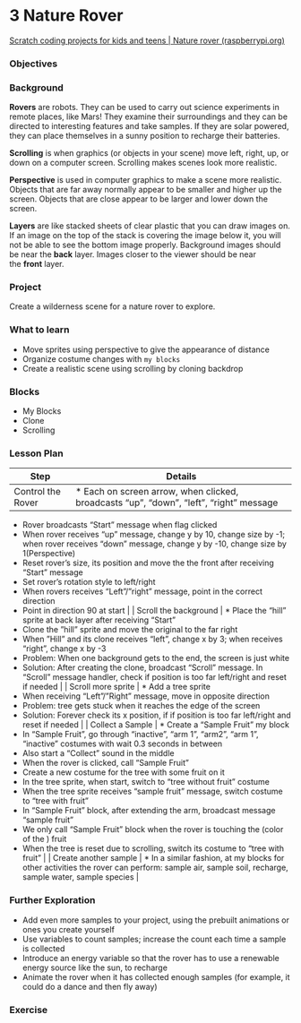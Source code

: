 # 3 Nature Rover

[Scratch coding projects for kids and teens | Nature rover (raspberrypi.org)](https://projects.raspberrypi.org/en/projects/nature-rover)

### Objectives

### Background

**Rovers** are robots. They can be used to carry out science experiments in remote places, like Mars! They examine their surroundings and they can be directed to interesting features and take samples. If they are solar powered, they can place themselves in a sunny position to recharge their batteries.

**Scrolling** is when graphics (or objects in your scene) move left, right, up, or down on a computer screen. Scrolling makes scenes look more realistic.

**Perspective** is used in computer graphics to make a scene more realistic. Objects that are far away normally appear to be smaller and higher up the screen. Objects that are close appear to be larger and lower down the screen.

**Layers** are like stacked sheets of clear plastic that you can draw images on. If an image on the top of the stack is covering the image below it, you will not be able to see the bottom image properly. Background images should be near the **back** layer. Images closer to the viewer should be near the **front** layer.

### Project

Create a wilderness scene for a nature rover to explore.

### What to learn

- Move sprites using perspective to give the appearance of distance
- Organize costume changes with `my blocks`
- Create a realistic scene using scrolling by cloning backdrop

### Blocks

- My Blocks
- Clone
- Scrolling

### Lesson Plan

| Step | Details |
| --- | --- |
| Control the Rover | * Each on screen arrow, when clicked, broadcasts “up”, “down”, “left”,  “right” message
* Rover broadcasts “Start” message when flag clicked
* When rover receives “up” message, change y by 10, change size by -1;  when rover receives “down” message, change y by -10, change size by 1(Perspective)
* Reset rover’s size, its position and move the the front after receiving “Start” message
* Set rover’s rotation style to left/right
* When rovers receives “Left”/”right” message, point in the correct direction
* Point in direction 90 at start |
| Scroll the background | * Place the “hill” sprite at back layer after receiving “Start”
* Clone the ”hill” sprite and move the original to the far right
* When ”Hill” and its clone receives “left”, change x by 3; when receives “right”, change x by -3
* Problem: When one background gets to the end, the screen is just white
* Solution: After creating the clone, broadcast “Scroll” message. In “Scroll” message handler, check if position is too far left/right and reset if needed |
| Scroll more sprite | * Add a tree sprite
* When receiving “Left”/”Right” message, move in opposite direction
* Problem: tree gets stuck when it reaches the edge of the screen
* Solution: Forever check its x position, if if position is too far left/right and reset if needed |
| Collect a Sample | * Create a “Sample Fruit” my block
* In “Sample Fruit”, go through “inactive”, “arm 1”, “arm2”, “arm 1”, “inactive” costumes with wait 0.3 seconds in between
* Also start a “Collect” sound in the middle
* When the rover is clicked, call “Sample Fruit”
* Create a new costume for the tree with some fruit on it
* In the tree sprite, when start, switch to “tree without fruit” costume
* When the tree sprite receives “sample fruit” message, switch costume to “tree with fruit”
* In “Sample Fruit” block, after extending the arm, broadcast message “sample fruit”
* We only call “Sample Fruit” block when the rover is touching the (color of the ) fruit
* When the tree is reset due to scrolling, switch its costume to “tree with fruit” |
| Create another sample | * In a similar fashion, at my blocks for other activities the rover can perform: sample air, sample soil, recharge, sample water, sample species
 |

### Further Exploration

- Add even more samples to your project, using the prebuilt animations or ones you create yourself
- Use variables to count samples; increase the count each time a sample is collected
- Introduce an energy variable so that the rover has to use a renewable energy source like the sun, to recharge
- Animate the rover when it has collected enough samples (for example, it could do a dance and then fly away)

### Exercise